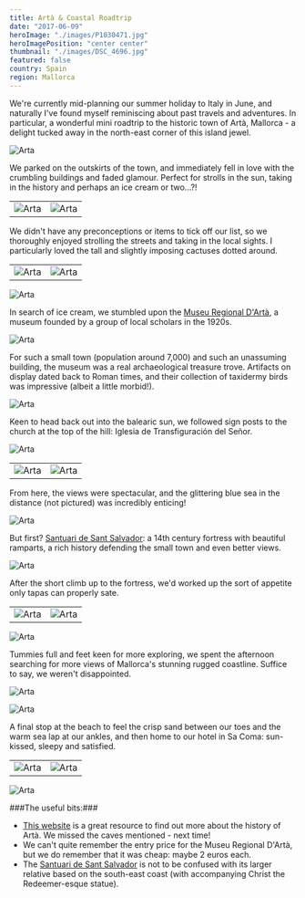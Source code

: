 ```yaml
---
title: Artà & Coastal Roadtrip
date: "2017-06-09"
heroImage: "./images/P1030471.jpg"
heroImagePosition: "center center"
thumbnail: "./images/DSC_4696.jpg"
featured: false
country: Spain
region: Mallorca
---
```


We're currently mid-planning our summer holiday to Italy in June, and naturally I've found myself reminiscing about past travels and adventures. In particular, a wonderful mini roadtrip to the historic town of Artà, Mallorca - a delight tucked away in the north-east corner of this island jewel.

![Arta](./images/P1030454.jpg)

We parked on the outskirts of the town, and immediately fell in love with the crumbling buildings and faded glamour. Perfect for strolls in the sun, taking in the history and perhaps an ice cream or two...?!

|  |  |
| --- | --- |
| ![Arta](./images/P1030487.jpg) | ![Arta](./images/P1030453.jpg)

We didn't have any preconceptions or items to tick off our list, so we thoroughly enjoyed strolling the streets and taking in the local sights. I particularly loved the tall and slightly imposing cactuses dotted around.

|  |  |
| --- | --- |
| ![Arta](./images/P1030451.jpg) | ![Arta](./images/P1030465.jpg)

![Arta](./images/DSC_4766.jpg)

In search of ice cream, we stumbled upon the [Museu Regional D'Artà](http://www.artamallorca.travel/en/what-to-visit/27/regional-museum-of-arta), a museum founded by a group of local scholars in the 1920s.

![Arta](./images/P1030483.jpg)

For such a small town (population around 7,000) and such an unassuming building, the museum was a real archaeological treasure trove. Artifacts on display dated back to Roman times, and their collection of taxidermy birds was impressive (albeit a little morbid!).

![Arta](./images/P1030500.jpg)

Keen to head back out into the balearic sun, we followed sign posts to the church at the top of the hill: Iglesia de Transfiguración del Señor.

![Arta](./images/DSC_4696.jpg)

|  |  |
| --- | --- |
| ![Arta](./images/P1030502.jpg) | ![Arta](./images/P1030505.jpg)

From here, the views were spectacular, and the glittering blue sea in the distance (not pictured) was incredibly enticing! 

![Arta](./images/P1030499.jpg)

But first? [Santuari de Sant Salvador](https://www.seemallorca.com/castles/santuari-de-sant-salvador-arta-688512): a 14th century fortress with beautiful ramparts, a rich history defending the small town and even better views.

![Arta](./images/P1030535.jpg)

After the short climb up to the fortress, we'd worked up the sort of appetite only tapas can properly sate.

|  |  |
| --- | --- |
| ![Arta](./images/P1030574.jpg) | ![Arta](./images/P1030522.jpg)

![Arta](./images/DSC_4799.jpg)

Tummies full and feet keen for more exploring, we spent the afternoon searching for more views of Mallorca's stunning rugged coastline. Suffice to say, we weren't disappointed.

![Arta](./images/DSC_4786.jpg)

![Arta](./images/P1030651.jpg)

A final stop at the beach to feel the crisp sand between our toes and the warm sea lap at our ankles, and then home to our hotel in Sa Coma: sun-kissed, sleepy and satisfied.

|  |  |
| --- | --- |
| ![Arta](./images/P1030611.jpg) | ![Arta](./images/P1030670.jpg)

![Arta](./images/P1030701.jpg)

###The useful bits:###

- [This website](https://www.seemallorca.com/arta) is a great resource to find out more about the history of Artà. We missed the caves mentioned - next time!
- We can't quite remember the entry price for the Museu Regional D'Artà, but we do remember that it was cheap: maybe 2 euros each.
- The [Santuari de Sant Salvador](https://www.seemallorca.com/castles/santuari-de-sant-salvador-arta-688512) is not to be confused with its larger relative based on the south-east coast (with accompanying Christ the Redeemer-esque statue).

